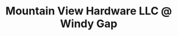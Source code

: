 ---
title: "Mountain View Hardware LLC @ Windy Gap"
url: /north-wilkesboro/mountain-view-hardware-llc-at-windy-gap/
shop: hardware
---
